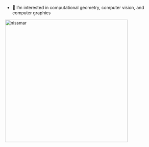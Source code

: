 - 👀 I’m interested in computational geometry, computer vision, and computer graphics


<p align="left"> <img width="400px" src="https://github-readme-stats.vercel.app/api?username=nissmar&show_icons=true&count_private=true&include_all_commits=true&hide_title=true&theme=radical&card_width=300&bg_color=22272e&border_color=444c56" alt="nissmar" /></p>



<!---
nissmar/nissmar is a ✨ special ✨ repository because its `README.md` (this file) appears on your GitHub profile.
You can click the Preview link to take a look at your changes.
--->

